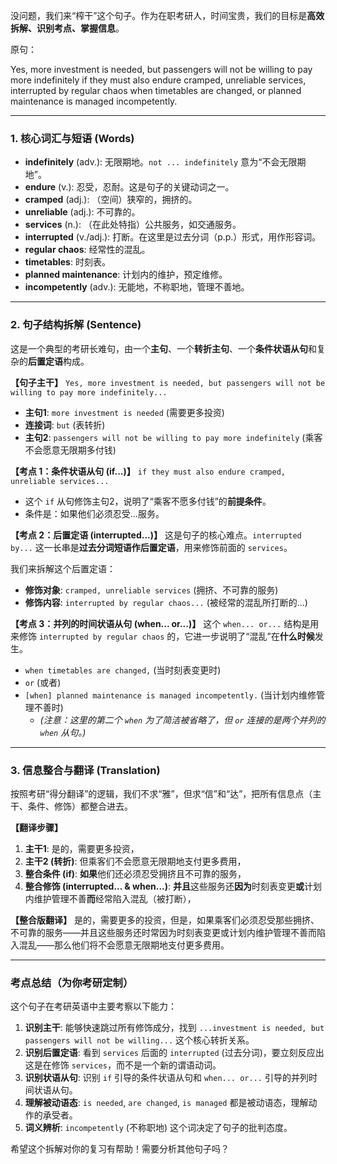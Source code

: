 没问题，我们来“榨干”这个句子。作为在职考研人，时间宝贵，我们的目标是**高效拆解、识别考点、掌握信息**。

原句：

Yes, more investment is needed, but passengers will not be willing to pay more indefinitely if they must also endure cramped, unreliable services, interrupted by regular chaos when timetables are changed, or planned maintenance is managed incompetently.

------



### 1. 核心词汇与短语 (Words)



- **indefinitely** (adv.): 无限期地。`not ... indefinitely` 意为“不会无限期地”。
- **endure** (v.): 忍受，忍耐。这是句子的关键动词之一。
- **cramped** (adj.): （空间）狭窄的，拥挤的。
- **unreliable** (adj.): 不可靠的。
- **services** (n.): （在此处特指）公共服务，如交通服务。
- **interrupted** (v./adj.): 打断。在这里是过去分词（p.p.）形式，用作形容词。
- **regular chaos**: 经常性的混乱。
- **timetables**: 时刻表。
- **planned maintenance**: 计划内的维护，预定维修。
- **incompetently** (adv.): 无能地，不称职地，管理不善地。

------



### 2. 句子结构拆解 (Sentence)



这是一个典型的考研长难句，由一个**主句**、一个**转折主句**、一个**条件状语从句**和复杂的**后置定语**构成。

**【句子主干】** `Yes, more investment is needed, but passengers will not be willing to pay more indefinitely...`

- **主句1**: `more investment is needed` (需要更多投资)
- **连接词**: `but` (表转折)
- **主句2**: `passengers will not be willing to pay more indefinitely` (乘客不会愿意无限期多付钱)

**【考点 1：条件状语从句 (if...)】** `if they must also endure cramped, unreliable services...`

- 这个 `if` 从句修饰主句2，说明了“乘客不愿多付钱”的**前提条件**。
- 条件是：如果他们必须忍受...服务。

**【考点 2：后置定语 (interrupted...)】** 这是句子的核心难点。`interrupted by...` 这一长串是**过去分词短语作后置定语**，用来修饰前面的 `services`。

我们来拆解这个后置定语：

- **修饰对象**: `cramped, unreliable services` (拥挤、不可靠的服务)
- **修饰内容**: `interrupted by regular chaos...` (被经常的混乱所打断的...)

**【考点 3：并列的时间状语从句 (when... or...)】** 这个 `when... or...` 结构是用来修饰 `interrupted by regular chaos` 的，它进一步说明了“混乱”在**什么时候**发生。

- `when timetables are changed,` (当时刻表变更时)
- `or` (或者)
- `[when] planned maintenance is managed incompetently.` (当计划内维修管理不善时)
  - *(注意：这里的第二个 `when` 为了简洁被省略了，但 `or` 连接的是两个并列的 `when` 从句。)*

------



### 3. 信息整合与翻译 (Translation)



按照考研“得分翻译”的逻辑，我们不求“雅”，但求“信”和“达”，把所有信息点（主干、条件、修饰）都整合进去。

**【翻译步骤】**

1. **主干1**: 是的，需要更多投资，
2. **主干2 (转折)**: 但乘客们不会愿意无限期地支付更多费用，
3. **整合条件 (if)**: **如果**他们还必须忍受拥挤且不可靠的服务，
4. **整合修饰 (interrupted... & when...)**: **并且**这些服务还**因为**时刻表变更**或**计划内维护管理不善**而**经常陷入混乱（被打断），

**【整合版翻译】** 是的，需要更多的投资，但是，如果乘客们必须忍受那些拥挤、不可靠的服务——并且这些服务还时常因为时刻表变更或计划内维护管理不善而陷入混乱——那么他们将不会愿意无限期地支付更多费用。

------



### 考点总结（为你考研定制）



这个句子在考研英语中主要考察以下能力：

1. **识别主干**: 能够快速跳过所有修饰成分，找到 `...investment is needed, but passengers will not be willing...` 这个核心转折关系。
2. **识别后置定语**: 看到 `services` 后面的 `interrupted` (过去分词)，要立刻反应出这是在修饰 `services`，而不是一个新的谓语动词。
3. **识别状语从句**: 识别 `if` 引导的条件状语从句和 `when... or...` 引导的并列时间状语从句。
4. **理解被动语态**: `is needed`, `are changed`, `is managed` 都是被动语态，理解动作的承受者。
5. **词义辨析**: `incompetently` (不称职地) 这个词决定了句子的批判态度。

希望这个拆解对你的复习有帮助！需要分析其他句子吗？